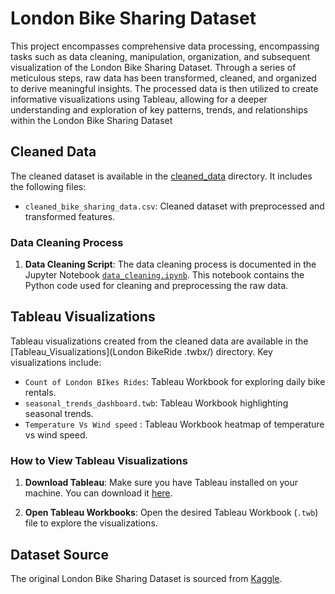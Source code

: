 # London Bike Sharing Dataset
This project encompasses comprehensive data processing, encompassing tasks such as data cleaning, manipulation, organization, and subsequent visualization of the London Bike Sharing Dataset. Through a series of meticulous steps, raw data has been transformed, cleaned, and organized to derive meaningful insights. The processed data is then utilized to create informative visualizations using Tableau, allowing for a deeper understanding and exploration of key patterns, trends, and relationships within the London Bike Sharing Dataset

## Cleaned Data

The cleaned dataset is available in the [cleaned_data](bikes.xlsx/) directory. It includes the following files:

- `cleaned_bike_sharing_data.csv`: Cleaned dataset with preprocessed and transformed features.

### Data Cleaning Process

1. **Data Cleaning Script**: The data cleaning process is documented in the Jupyter Notebook [`data_cleaning.ipynb`](index.ipynb). This notebook contains the Python code used for cleaning and preprocessing the raw data.

## Tableau Visualizations

Tableau visualizations created from the cleaned data are available in the [Tableau_Visualizations](London BikeRide .twbx/) directory. Key visualizations include:

- `Count of London BIkes Rides`: Tableau Workbook for exploring daily bike rentals.
- `seasonal_trends_dashboard.twb`: Tableau Workbook highlighting seasonal trends.
- `Temperature Vs Wind speed` : Tableau Workbook heatmap of temperature vs wind speed.

### How to View Tableau Visualizations

1. **Download Tableau**: Make sure you have Tableau installed on your machine. You can download it [here](https://www.tableau.com/products/desktop/download).

2. **Open Tableau Workbooks**: Open the desired Tableau Workbook (`.twb`) file to explore the visualizations.

## Dataset Source

The original London Bike Sharing Dataset is sourced from [Kaggle](https://www.kaggle.com/datasets/hmavrodiev/london-bike-sharing-dataset).

